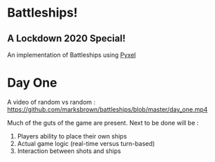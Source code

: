 # Battleships!
## A Lockdown 2020 Special!

An implementation of Battleships using [Pyxel](https://github.com/kitao/pyxel)

# Day One
A video of random vs random : https://github.com/marksbrown/battleships/blob/master/day_one.mp4

Much of the guts of the game are present.
Next to be done will be :

1. Players ability to place their own ships
2. Actual game logic (real-time versus turn-based)
3. Interaction between shots and ships
